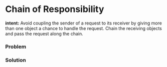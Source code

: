 # Chain of Responsibility
**intent:** Avoid coupling the sender of a request to its receiver by giving more than one object a chance to handle the request. Chain the receiving objects and pass the request along the chain.

### Problem

### Solution